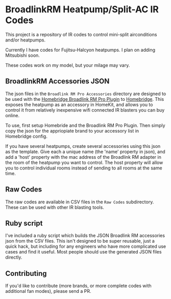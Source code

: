 # BroadlinkRM Heatpump/Split-AC IR Codes

This project is a repository of IR codes to control mini-split airconditions and/or heatpumps.

Currently I have codes for Fujitsu-Halcyon heatpumps. I plan on adding Mitsubishi soon. 

These codes work on my model, but your milage may vary.

## BroadlinkRM Accessories JSON

The json files in the `Broadlink RM Pro Accessories` directory are designed to be used with the [Homebridge Broadlink RM Pro Plugin](https://github.com/kiwi-cam/homebridge-broadlink-rm#readme) to [Homebridge](https://homebridge.io). This exposes the heatpump as an accessory in HomeKit, and allows you to control it from relatively inexpensive wifi connected IR blasters you can buy online.

To use, first setup Homebride and the Broadlink RM Pro Plugin. Then simply copy the json for the appriopiate brand to your accessory list in Homebridge config.

If you have several heatpumps, create several accessories using this json as the template. Give each a unique name (the 'name' property in json), and add a 'host' property with the mac address of the Broadlink RM adapter in the room of the heatpump you want to control. The host property will allow you to control individual rooms instead of sending to all rooms at the same time.

## Raw Codes

The raw codes are available in CSV files in the `Raw Codes` subdirectory. These can be used with other IR blasting tools.

## Ruby script

I've included a ruby script which builds the JSON Broadlink RM accessories json from the CSV files. This isn't designed to be super reusable, just a quick hack, but including for any engineers who have more complicated use cases and find it useful. Most people should use the generated JSON files directly.

## Contributing

If you'd like to contribute (more brands, or more complete codes with additional fan modes), please send a PR.

